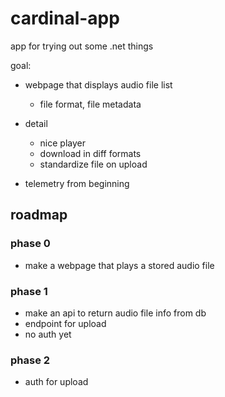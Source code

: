 # cardinal-app
app for trying out some .net things


goal: 
- webpage that displays audio file list
	+ file format, file metadata
- detail
	+ nice player
	+ download in diff formats
	+ standardize file on upload
	
- telemetry from beginning

## roadmap

### phase 0

- make a webpage that plays a stored audio file

### phase 1

- make an api to return audio file info from db
- endpoint for upload
- no auth yet

### phase 2

- auth for upload